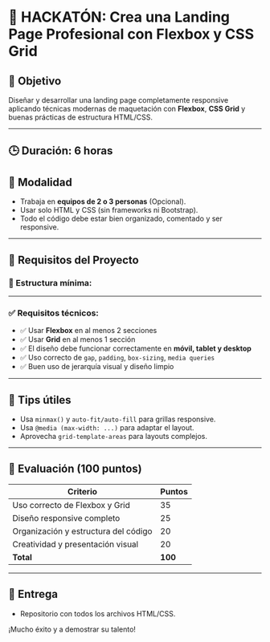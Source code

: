 # 🚀 HACKATÓN: Crea una Landing Page Profesional con Flexbox y CSS Grid

## 🎯 Objetivo
Diseñar y desarrollar una landing page completamente responsive aplicando técnicas modernas de maquetación con **Flexbox**, **CSS Grid** y buenas prácticas de estructura HTML/CSS.

---

## 🕒 Duración: 6 horas

## 👥 Modalidad
- Trabaja en **equipos de 2 o 3 personas** (Opcional).
- Usar solo HTML y CSS (sin frameworks ni Bootstrap).
- Todo el código debe estar bien organizado, comentado y ser responsive.

---

## 🧩 Requisitos del Proyecto

### 🔧 Estructura mínima:

<!-- 1. **Header** con logo y menú de navegación   -->
   <!-- 👉 Usar `display: flex` -->
<!-- 2. **Hero principal** con una imagen/banner + texto + CTA  
   👉 Usar `display: grid` o `flex` -->
<!-- 3. **Sección de servicios** con al menos 3 tarjetas  
   👉 Usar `flex-wrap` o `grid` para diseño en columnas -->
<!-- 4. **Testimonios** o clientes destacados  
   👉 Tarjetas con `grid` o `flex`, según el diseño -->
<!-- 5. **Formulario de contacto** (no funcional)  
   👉 Campos ordenados con Grid o Flexbox -->
<!-- 6. **Footer** con redes sociales y navegación secundaria  
   👉 Usar `display: flex` -->

---

### ✅ Requisitos técnicos:

- ✅ Usar **Flexbox** en al menos 2 secciones
- ✅ Usar **Grid** en al menos 1 sección
- ✅ El diseño debe funcionar correctamente en **móvil, tablet y desktop**
- ✅ Uso correcto de `gap`, `padding`, `box-sizing`, `media queries`
- ✅ Buen uso de jerarquía visual y diseño limpio

---

## 🧪 Tips útiles

- Usa `minmax()` y `auto-fit/auto-fill` para grillas responsive.
- Usa `@media (max-width: ...)` para adaptar el layout.
- Aprovecha `grid-template-areas` para layouts complejos.

---

## 🧠 Evaluación (100 puntos)

| Criterio                            | Puntos |
|-------------------------------------|--------|
| Uso correcto de Flexbox y Grid      | 35     |
| Diseño responsive completo          | 25     |
| Organización y estructura del código| 20     |
| Creatividad y presentación visual   | 20     |
| **Total**                           | **100**|

---

## 🏁 Entrega

- Repositorio con todos los archivos HTML/CSS.

¡Mucho éxito y a demostrar su talento!